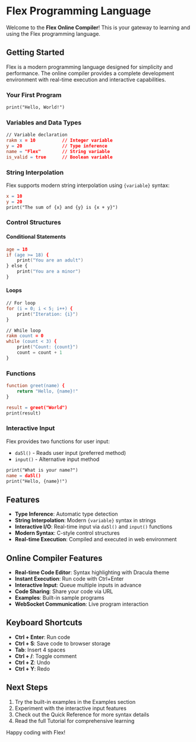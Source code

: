 # Flex Programming Language

Welcome to the **Flex Online Compiler**! This is your gateway to learning and using the Flex programming language.

## Getting Started

Flex is a modern programming language designed for simplicity and performance. The online compiler provides a complete development environment with real-time execution and interactive capabilities.

### Your First Program

```flex
print("Hello, World!")
```

### Variables and Data Types

```flex
// Variable declaration
rakm x = 10          // Integer variable  
y = 20               // Type inference
name = "Flex"        // String variable
is_valid = true      // Boolean variable
```

### String Interpolation

Flex supports modern string interpolation using `{variable}` syntax:

```flex
x = 10
y = 20
print("The sum of {x} and {y} is {x + y}")
```

### Control Structures

#### Conditional Statements
```flex
age = 18
if (age >= 18) {
    print("You are an adult")
} else {
    print("You are a minor")
}
```

#### Loops
```flex
// For loop
for (i = 0; i < 5; i++) {
    print("Iteration: {i}")
}

// While loop
rakm count = 0
while (count < 3) {
    print("Count: {count}")
    count = count + 1
}
```

### Functions

```flex
function greet(name) {
    return "Hello, {name}!"
}

result = greet("World")
print(result)
```

### Interactive Input

Flex provides two functions for user input:

- `da5l()` - Reads user input (preferred method)
- `input()` - Alternative input method

```flex
print("What is your name?")
name = da5l()
print("Hello, {name}!")
```

## Features

- **Type Inference**: Automatic type detection
- **String Interpolation**: Modern `{variable}` syntax in strings  
- **Interactive I/O**: Real-time input via `da5l()` and `input()` functions
- **Modern Syntax**: C-style control structures
- **Real-time Execution**: Compiled and executed in web environment

## Online Compiler Features

- **Real-time Code Editor**: Syntax highlighting with Dracula theme
- **Instant Execution**: Run code with Ctrl+Enter
- **Interactive Input**: Queue multiple inputs in advance
- **Code Sharing**: Share your code via URL
- **Examples**: Built-in sample programs
- **WebSocket Communication**: Live program interaction

## Keyboard Shortcuts

- **Ctrl + Enter**: Run code
- **Ctrl + S**: Save code to browser storage  
- **Tab**: Insert 4 spaces
- **Ctrl + /**: Toggle comment
- **Ctrl + Z**: Undo
- **Ctrl + Y**: Redo

## Next Steps

1. Try the built-in examples in the Examples section
2. Experiment with the interactive input features
3. Check out the Quick Reference for more syntax details
4. Read the full Tutorial for comprehensive learning

Happy coding with Flex! 
